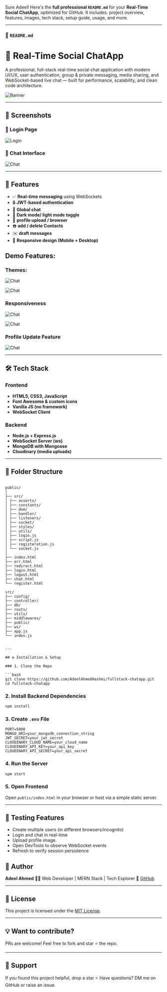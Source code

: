 Sure Adeel! Here's the **full professional `README.md`** for your **Real-Time Social ChatApp**, optimized for GitHub.
It includes: project overview, features, images, tech stack, setup guide, usage, and more.

---

### 📄 `README.md`

# 🚀 Real-Time Social ChatApp

A professional, full-stack real-time social chat application with modern UI/UX, user authentication, group & private messaging, media sharing, and WebSocket-based live chat — built for performance, scalability, and clean code architecture.

![Banner](./asserts/Screenshot_7-8-2025_115511_localhost.jpeg)

---

## 📸 Screenshots

### 🔐 Login Page

![Login](./asserts/Screenshot_7-8-2025_114736_127.0.0.1.jpeg)

### 💬 Chat Interface

![Chat](./asserts/Screenshot_7-8-2025_115511_localhost.jpeg)

---

## 🧠 Features

-   ✅ **Real-time messaging** using WebSockets
-   🔒 **JWT-based authentication**
-   👥 **Global chat**
-   🎨 **Dark mode/ light mode toggle**
-   👤 **profile upload / browser**
-   ☎️ **add / delete Contacts**
-   ✉️ **draft messages**
-   📱 **Responsive design (Mobile + Desktop)**

## Demo Features:

### Themes:

![Chat](./asserts/screenshot-1754549980171.png)

![Chat](./asserts/screenshot-1754550050230.png)

### Responsiveness

![Chat](./asserts/Screenshot_7-8-2025_115511_localhost.jpeg)

![Chat](./asserts/screenshot-1754549955350.png)

### Profile Update Feature

![Chat](./asserts/screenshot-1754550018656.png)

---

## 🛠️ Tech Stack

### Frontend

-   **HTML5, CSS3, JavaScript**
-   **Font Awesome & custom icons**
-   **Vanilla JS (no framework)**
-   **WebSocket Client**

### Backend

-   **Node.js + Express.js**
-   **WebSocket Server (ws)**
-   **MongoDB with Mongoose**
-   **Cloudinary (media uploads)**

---

## 📁 Folder Structure

````

public/
│
├── src/
│ ├── asserts/
│ ├── constants/
│ ├── dom/
│ ├── handler/
│ ├── listeners/
│ ├── socket/
│ ├── styles/
│ ├── utils/
│ ├── login.js
│ ├── script.js
│ ├── registeration.js
│ └── socket.js
│
├── index.html
├── err.html
├── redirect.html
├── login.html
├── logout.html
├── chat.html
└── register.html

src/
├── config/
├── controller/
├── db/
├── routs/
├── utils/
├── middlewares/
├── public/
├── ws/
├── app.js
└── index.js


---

## ⚙️ Installation & Setup

### 1. Clone the Repo

```bash
git clone https://github.com/AdeelAhmedHashmi/fullstack-chatapp.git
cd fullstack-chatapp
````

### 2. Install Backend Dependencies

```bash
npm install
```

### 3. Create `.env` File

```env
PORT=5000
MONGO_URI=your_mongodb_connection_string
JWT_SECRET=your_jwt_secret
CLOUDINARY_CLOUD_NAME=your_cloud_name
CLOUDINARY_API_KEY=your_api_key
CLOUDINARY_API_SECRET=your_api_secret
```

### 4. Run the Server

```bash
npm start
```

### 5. Open Frontend

Open `public/index.html` in your browser or host via a simple static server.

---

## 🧪 Testing Features

-   Create multiple users (in different browsers/incognito)
-   Login and chat in real-time
-   Upload profile image.
-   Open DevTools to observe WebSocket events
-   Refresh to verify session persistence

## 🙌 Author

**Adeel Ahmed**
🧑‍💻 Web Developer | MERN Stack | Tech Explorer
🔗 [GitHub](https://github.com/AdeelAhmedHashmi)

---

## 📜 License

This project is licensed under the [MIT License](LICENSE).

---

## 💡 Want to contribute?

PRs are welcome! Feel free to fork and star ⭐ the repo.

---

## 🤝 Support

If you found this project helpful, drop a star ⭐
Have questions? DM me on GitHub or raise an issue.

